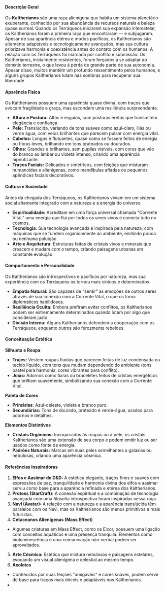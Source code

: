 #### **Descrição Geral**

Os **Kaltherianos** são uma raça alienígena que habita um sistema planetário exuberante, conhecido por sua abundância de recursos naturais e beleza quase surreal. Quando os Terráqueos iniciaram sua expansão interestelar, os Kaltherianos foram a primeira raça que encontraram — e subjugaram. Apesar de sua aparência etérea e modos pacíficos, os Kaltherianos são altamente adaptáveis e tecnologicamente avançados, mas sua cultura priorizava harmonia e coexistência antes do contato com os humanos.
A relação com os Terráqueos foi marcada por conflito e submissão. Os Kaltherianos, inicialmente resistentes, foram forçados a se adaptar ao domínio terrestre, o que levou à perda de grande parte de sua autonomia. Apesar disso, muitos mantêm um profundo ressentimento pelos humanos, e alguns grupos Kaltherianos lutam nas sombras para recuperar sua liberdade.

#### **Aparência Física**

Os Kaltherianos possuem uma aparência quase divina, com traços que evocam fragilidade e graça, mas escondem uma resiliência surpreendente.

- **Altura e Postura:** Altos e esguios, com posturas eretas que transmitem elegância e confiança.
- **Pele:** Translúcida, variando de tons suaves como azul-claro, lilás ou verde água, com veios brilhantes que parecem pulsar com energia vital.
- **Cabelos:** Longos e flutuantes, quase como se fossem feitos de energia ou fibras leves, brilhando em tons prateados ou dourados.
- **Olhos:** Grandes e brilhantes, sem pupilas visíveis, com cores que vão do branco ao âmbar ou violeta intenso, criando uma aparência hipnotizante.
- **Traços Faciais:** Delicados e simétricos, com feições que misturam humanoides e alienígenas, como mandíbulas afiadas ou pequenos apêndices faciais decorativos.

#### **Cultura e Sociedade**

Antes da chegada dos Terráqueos, os Kaltherianos viviam em um sistema social altamente integrado com a natureza e a energia do universo.

- **Espiritualidade:** Acreditam em uma força universal chamada "Corrente Vital," uma energia que flui por todos os seres vivos e conecta tudo no cosmos.
- **Tecnologia:** Sua tecnologia avançada é inspirada pela natureza, com máquinas que se fundem organicamente ao ambiente, emitindo pouca ou nenhuma poluição.
- **Arte e Arquitetura:** Estruturas feitas de cristais vivos e minerais que crescem e mudam com o tempo, criando paisagens urbanas em constante evolução.

#### **Comportamento e Personalidade**

Os Kaltherianos são introspectivos e pacíficos por natureza, mas sua experiência com os Terráqueos os tornou mais cínicos e determinados.

- **Empatia Natural:** São capazes de "sentir" as emoções de outros seres através de sua conexão com a Corrente Vital, o que os torna diplomáticos habilidosos.
- **Resiliência Oculta:** Embora prefiram evitar conflitos, os Kaltherianos podem ser extremamente determinados quando lutam por algo que consideram justo.
- **Divisão Interna:** Alguns Kaltherianos defendem a cooperação com os Terráqueos, enquanto outros são ferozmente rebeldes.

#### **Conceituação Estética**

**Silhueta e Roupa**

- **Trajes:** Vestem roupas fluídas que parecem feitas de luz condensada ou tecido líquido, com tons que mudam dependendo do ambiente (tons pastel para harmonia, cores vibrantes para conflito).
- **Joias:** Adornos como tiaras ou braceletes feitos de cristais energéticos que brilham suavemente, simbolizando sua conexão com a Corrente Vital.

**Paleta de Cores**

- **Primárias:** Azul-celeste, violeta e branco puro.
- **Secundárias:** Tons de dourado, prateado e verde-água, usados para adornos e detalhes.

**Elementos Distintivos**

- **Cristais Orgânicos:** Incorporados às roupas ou à pele, os cristais Kaltherianos são uma extensão de seu corpo e podem emitir luz ou ser usados como fonte de energia.
- **Padrões Naturais:** Marcas em suas peles semelhantes a galáxias ou nebulosas, criando uma aparência cósmica.

#### **Referências Inspiradoras**

1. **Elfos e Aasimar de D&D:** A estética elegante, traços finos e suaves com expressões de paz, tranquilidade e harmonia  divina dos elfos e aasimar serviu como base para a aparência refinada e etérea dos Kaltherianos.
2. **Protoss (StarCraft):** A conexão espiritual e a combinação de tecnologia avançada com uma filosofia introspectiva foram inspiradas nessa raça.
3. **Navi (Avatar):** A relação com a natureza e a aparência translúcida têm paralelos com os Navi, mas os Kaltherianos são menos primitivos e mais futuristas.
4. **Cetaceanos Alienígenas (Mass Effect)**
- Algumas criaturas em Mass Effect, como os Elcor, possuem uma ligação com conceitos aquáticos e uma presença tranquila. Elementos como bioluminescência e uma comunicação não-verbal podem ser aproveitados.
5. **Arte Cósmica:** Estética que mistura nebulosas e paisagens estelares, evocando um visual alienígena e celestial ao mesmo tempo.
6. **Axolotes**
- Conhecidos por suas feições "amigáveis" e cores suaves, podem servir de base para traços mais dóceis e adaptáveis nos Kaltherianos.
- 


